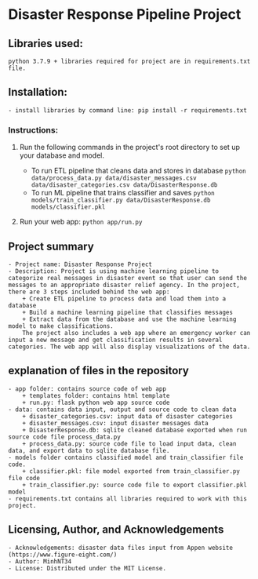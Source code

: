 # Disaster Response Pipeline Project
## Libraries used:
    python 3.7.9 + libraries required for project are in requirements.txt file.

## Installation:
    - install libraries by command line: pip install -r requirements.txt
	
### Instructions:
1. Run the following commands in the project's root directory to set up your database and model.

    - To run ETL pipeline that cleans data and stores in database
        `python data/process_data.py data/disaster_messages.csv data/disaster_categories.csv data/DisasterResponse.db`
    - To run ML pipeline that trains classifier and saves
        `python models/train_classifier.py data/DisasterResponse.db models/classifier.pkl`

2. Run your web app: `python app/run.py`

## Project summary
    - Project name: Disaster Response Project
    - Description: Project is using machine learning pipeline to categorize real messages in disaster event so that user can send the messages to an appropriate disaster relief agency. In the project, there are 3 steps included behind the web app:
		+ Create ETL pipeline to process data and load them into a database
		+ Build a machine learning pipeline that classifies messages
		+ Extract data from the database and use the machine learning model to make classifications. 
		The project also includes a web app where an emergency worker can input a new message and get classification results in several categories. The web app will also display visualizations of the data.



## explanation of files in the repository
    - app folder: contains source code of web app
		+ templates folder: contains html template
		+ run.py: flask python web app source code
    - data: contains data input, output and source code to clean data
		+ disaster_categories.csv: input data of disaster categories
		+ disaster_messages.csv: input disaster messages data
		+ DisasterResponse.db: sqlite cleaned database exported when run source code file process_data.py
		+ process_data.py: source code file to load input data, clean data, and export data to sqlite database file.
    - models folder contains classified model and train_classifier file code.
		+ classifier.pkl: file model exported from train_classifier.py file code
		+ train_classifier.py: source code file to export classifier.pkl model
    - requirements.txt contains all libraries required to work with this project.

## Licensing, Author, and Acknowledgements
    - Acknowledgements: disaster data files input from Appen website (https://www.figure-eight.com/)
    - Author: MinhNT34
    - License: Distributed under the MIT License.